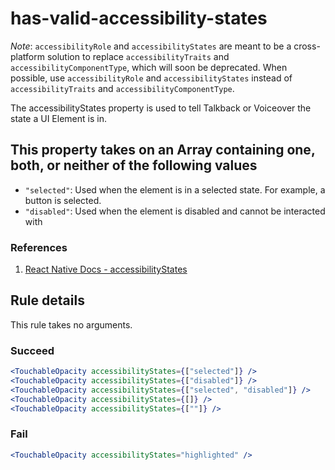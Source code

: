 # has-valid-accessibility-states

*Note*: `accessibilityRole` and `accessibilityStates` are meant to be a cross-platform solution to replace `accessibilityTraits` and `accessibilityComponentType`, which will soon be deprecated. When possible, use `accessibilityRole` and `accessibilityStates` instead of `accessibilityTraits` and `accessibilityComponentType`.

The accessibilityStates property is used to tell Talkback or Voiceover the state a UI Element is in.

## This property takes on an Array containing one, both, or neither of the following values

- `"selected"`: Used when the element is in a selected state. For example, a button is selected.
- `"disabled"`: Used when the element is disabled and cannot be interacted with

### References

1. [React Native Docs - accessibilityStates](https://facebook.github.io/react-native/docs/accessibility.html#accessibilityStates-ios-android)

## Rule details

This rule takes no arguments.

### Succeed

```jsx
<TouchableOpacity accessibilityStates={["selected"]} />
<TouchableOpacity accessibilityStates={["disabled"]} />
<TouchableOpacity accessibilityStates={["selected", "disabled"]} />
<TouchableOpacity accessibilityStates={[]} />
<TouchableOpacity accessibilityStates={[""]} />
```

### Fail

```jsx
<TouchableOpacity accessibilityStates="highlighted" />
```
